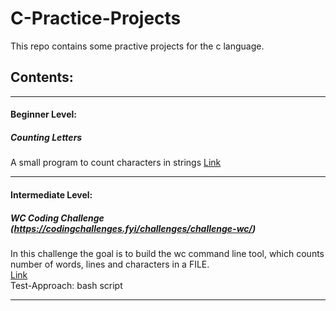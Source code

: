 # C-Practice-Projects

This repo contains some practive projects for the c language. 

## Contents:

---

#### Beginner Level:
##### Counting Letters
A small program to count characters in strings
[Link](/Beginner-Level/Counting-Letters/)

---

#### Intermediate Level:
##### WC Coding Challenge (https://codingchallenges.fyi/challenges/challenge-wc/)
In this challenge the goal is to build the wc command line tool, which counts number of words, lines and characters in a FILE.  
[Link](/Intermediate-Level/WC-Challenge/)  
Test-Approach: bash script

---
